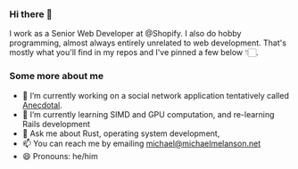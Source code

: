 ### Hi there 👋

I work as a Senior Web Developer at @Shopify. I also do hobby programming, almost always entirely unrelated to web development. That's mostly what you'll find in my repos and I've pinned a few below 👇🏻.

### Some more about me

- 🔭 I’m currently working on a social network application tentatively called [Anecdotal](https://www.anecdotal.app/).
- 🌱 I’m currently learning SIMD and GPU computation, and re-learning Rails development
- 💬 Ask me about Rust, operating system development, 
- 📫 You can reach me by emailing michael@michaelmelanson.net
- 😄 Pronouns: he/him
<!--
- 👯 I’m looking to collaborate on ...
- 🤔 I’m looking for help with ...
- ⚡ Fun fact: ...
-->
